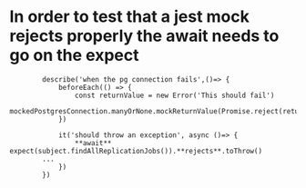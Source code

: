 # In order to test that a jest mock rejects properly the await needs to go on the expect

```
		describe('when the pg connection fails',()=> {
			beforeEach(() => {
				const returnValue = new Error('This should fail')
				mockedPostgresConnection.manyOrNone.mockReturnValue(Promise.reject(returnValue))
			})

			it('should throw an exception', async ()=> {
				**await** expect(subject.findAllReplicationJobs()).**rejects**.toThrow()
        ...
			})
		})

```
